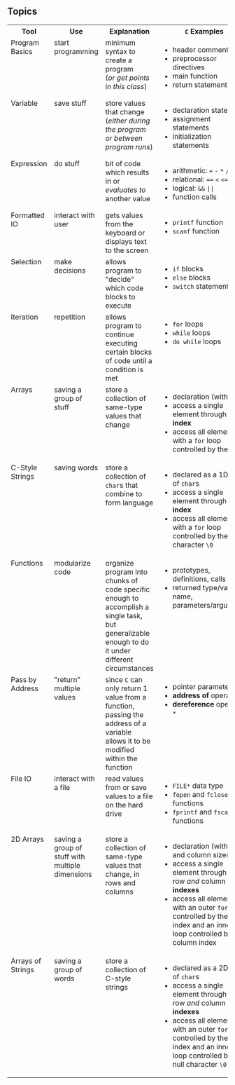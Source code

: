 <style>
    table{
        width:100%;
    }
    td{
        vertical-align: top;
    }
    img{
        height: auto;
        max-width: 100%;
    }
</style>

<h2>Topics</h2>
<table>
    <tr>
        <th>Tool</th>
        <th>Use</th>
        <th style="width:40%">Explanation</th>
        <th style="width:35%"><code>C</code> Examples</th>
    </tr>
    <tr>
        <td>Program Basics</td>
        <td>start programming</td>
        <td>minimum syntax to create a program<br>(<em>or get points in this class</em>)</td>
        <td><ul>
          <li>header comments</li>
          <li>preprocessor directives</li>
          <li>main function</li>
          <li>return statement</li>
        </ul></td>
    </tr>
    <tr>
        <td>Variable</td>
        <td>save stuff</td>
        <td>store values that change<br>(<em>either during the program or between program runs</em>)</td>
        <td><ul>
          <li>declaration statements</li>
          <li>assignment statements</li>
          <li>initialization statements</li>
        </ul></td>
    </tr>
    <tr>
        <td>Expression</td>
        <td>do stuff</td>
        <td>bit of code which results in or <em>evaluates to</em> another value</td>
        <td><ul>
          <li>arithmetic: <code>+</code> <code>-</code> <code>*</code> <code>/</code> <code>%</code></li>
          <li>relational: <code>==</code> <code><</code> <code><=</code> <code>></code> <code>>=</code></li>
          <li>logical: <code>&&</code> <code>||</code></li>
          <li>function calls</li>
        </ul></td>
    </tr>
    <tr>
        <td>Formatted IO</td>
        <td>interact with user</td>
        <td>gets values from the keyboard or displays text to the screen</td>
        <td><ul>
          <li><code>printf</code> function</li>
          <li><code>scanf</code> function</li>
        </ul></td>
    </tr>
    <tr>
        <td>Selection</td>
        <td>make decisions</td>
        <td>allows program to "decide" which code blocks to execute</td>
        <td><ul>
          <li><code>if</code> blocks</li>
          <li><code>else</code> blocks</li>
          <li><code>switch</code> statements</li>
        </ul></td>
    </tr>
    <tr>
        <td>Iteration</td>
        <td>repetition</td>
        <td>allows program to continue executing certain blocks of code until a condition is met</td>
        <td><ul>
          <li><code>for</code> loops</li>
          <li><code>while</code> loops</li>
          <li><code>do while</code> loops</li>
        </ul></td>
    </tr>
    <tr>
        <td>Arrays</td>
        <td>saving a group of stuff</td>
        <td>store a collection of same-type values that change</td>
        <td><ul>
          <li>declaration (with size)</li>
          <li>access a single element through the <strong>index</strong></li>
          <li>access all elements with a <code>for</code> loop controlled by the index</li>
        </ul></td>
    </tr>
    <tr>
        <td>C-Style Strings</td>
        <td>saving words</td>
        <td>store a collection of <code>char</code>s that combine to form language</td>
        <td><ul>
          <li>declared as a 1D array of <code>char</code>s</li>
          <li>access a single element through the <strong>index</strong></li>
          <li>access all elements with a <code>for</code> loop controlled by the null character <code>\0</code></li>
        </ul></td>
    </tr>
    <tr>
        <td>Functions</td>
        <td>modularize code</td>
        <td>organize program into chunks of code specific enough to accomplish a single task, but generalizable enough to do it under different circumstances</td>
        <td><ul>
          <li>prototypes, definitions, calls</li>
          <li>returned type/value, name, parameters/arguments</li>
        </ul></td>
    </tr>
    <tr>
        <td>Pass by Address</td>
        <td>"return" multiple values</td>
        <td>since <code>C</code> can only return 1 value from a function, passing the address of a variable allows it to be modified within the function</td>
        <td><ul>
          <li>pointer parameters</li>
          <li><strong>address of</strong> operator <code>&</code></li>
          <li><strong>dereference</strong> operator <code>*</code></li>
        </ul></td>
    </tr>
    <tr>
        <td>File IO</td>
        <td>interact with a file</td>
        <td>read values from or save values to a file on the hard drive</td>
        <td><ul>
          <li><code>FILE*</code> data type</li>
          <li><code>fopen</code> and <code>fclose</code> functions</li>
          <li><code>fprintf</code> and <code>fscanf</code> functions</li>
        </ul></td>
    </tr>
    <tr>
        <td>2D Arrays</td>
        <td>saving a group of stuff with multiple dimensions</td>
        <td>store a collection of same-type values that change, in rows and columns</td>
        <td><ul>
          <li>declaration (with row and column sizes)</li>
          <li>access a single element through the row <em>and</em> column <strong>indexes</strong></li>
          <li>access all elements with an outer <code>for</code> loop controlled by the row index and an inner <code>for</code> loop controlled by the column index</li>
        </ul></td>
    </tr>
    <tr>
        <td>Arrays of Strings</td>
        <td>saving a group of words</td>
        <td>store a collection of C-style strings</td>
        <td><ul>
          <li>declared as a 2D array of <code>char</code>s</li>
          <li>access a single element through the row <em>and</em> column <strong>indexes</strong></li>
          <li>access all elements with an outer <code>for</code> loop controlled by the row index and an inner <code>for</code> loop controlled by the null character <code>\0</code></li>
        </ul></td>
    </tr>
</table>
